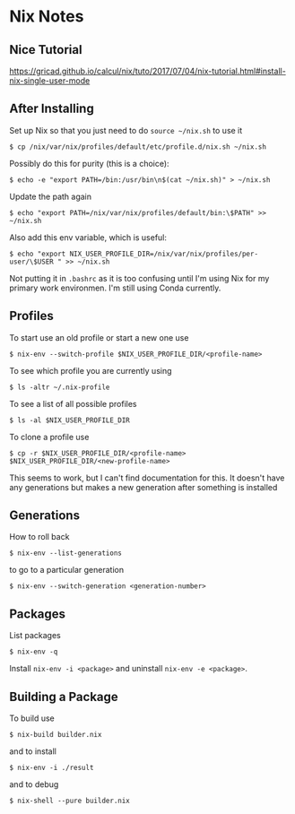 # Nix Notes

## Nice Tutorial

https://gricad.github.io/calcul/nix/tuto/2017/07/04/nix-tutorial.html#install-nix-single-user-mode

## After Installing

Set up Nix so that you just need to do `source ~/nix.sh` to use it

    $ cp /nix/var/nix/profiles/default/etc/profile.d/nix.sh ~/nix.sh
    
Possibly do this for purity (this is a choice):

    $ echo -e "export PATH=/bin:/usr/bin\n$(cat ~/nix.sh)" > ~/nix.sh
    
Update the path again

    $ echo "export PATH=/nix/var/nix/profiles/default/bin:\$PATH" >> ~/nix.sh
    
Also add this env variable, which is useful:

    $ echo "export NIX_USER_PROFILE_DIR=/nix/var/nix/profiles/per-user/\$USER " >> ~/nix.sh
    
Not putting it in `.bashrc` as it is too confusing until I'm using Nix for my primary work environmen. I'm still using Conda currently.

## Profiles

To start use an old profile or start a new one use

    $ nix-env --switch-profile $NIX_USER_PROFILE_DIR/<profile-name>

To see which profile you are currently using

    $ ls -altr ~/.nix-profile
    
To see a list of all possible profiles

    $ ls -al $NIX_USER_PROFILE_DIR
    
To clone a profile use

    $ cp -r $NIX_USER_PROFILE_DIR/<profile-name> $NIX_USER_PROFILE_DIR/<new-profile-name>

This seems to work, but I can't find documentation for this. It doesn't have any generations but makes a new generation after something is installed

## Generations

How to roll back

    $ nix-env --list-generations
    
to go to a particular generation

    $ nix-env --switch-generation <generation-number>
    
## Packages

List packages

    $ nix-env -q
    
Install `nix-env -i <package>` and uninstall `nix-env -e <package>`.

## Building a Package

To build use

    $ nix-build builder.nix
    
and to install

    $ nix-env -i ./result
    
and to debug

    $ nix-shell --pure builder.nix
    



